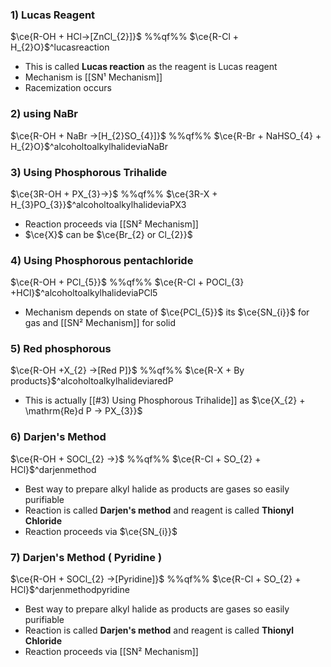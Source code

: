 ### 1) Lucas Reagent

$\ce{R-OH + HCl->[ZnCl_{2}]}$ %%qf%% $\ce{R-Cl + H_{2}O}$^lucasreaction

- This is called **Lucas reaction** as the reagent is Lucas reagent
- Mechanism is [[SN¹ Mechanism]]
- Racemization occurs

### 2) using NaBr

$\ce{R-OH + NaBr ->[H_{2}SO_{4}]}$ %%qf%% $\ce{R-Br + NaHSO_{4} + H_{2}O}$^alcoholtoalkylhalideviaNaBr

### 3) Using Phosphorous Trihalide

$\ce{3R-OH + PX_{3}->}$ %%qf%% $\ce{3R-X + H_{3}PO_{3}}$^alcoholtoalkylhalideviaPX3

- Reaction proceeds via [[SN² Mechanism]]
- $\ce{X}$ can be $\ce{Br_{2} or Cl_{2}}$

### 4) Using Phosphorous pentachloride

$\ce{R-OH + PCl_{5}}$ %%qf%% $\ce{R-Cl + POCl_{3} +HCl}$^alcoholtoalkylhalideviaPCl5

- Mechanism depends on state of $\ce{PCl_{5}}$ its $\ce{SN_{i}}$ for gas and [[SN² Mechanism]] for solid

### 5) Red phosphorous

$\ce{R-OH +X_{2} ->[Red P]}$ %%qf%% $\ce{R-X + By products}$^alcoholtoalkylhalideviaredP
- This is actually [[#3) Using Phosphorous Trihalide]] as $\ce{X_{2} + \mathrm{Re}d P -> PX_{3}}$

### 6) Darjen's Method

$\ce{R-OH + SOCl_{2} ->}$ %%qf%% $\ce{R-Cl + SO_{2} + HCl}$^darjenmethod

- Best way to prepare alkyl halide as products are gases so easily purifiable
- Reaction is called **Darjen's method** and reagent is called **Thionyl Chloride**
- Reaction proceeds via $\ce{SN_{i}}$

### 7) Darjen's Method ( Pyridine )

$\ce{R-OH + SOCl_{2} ->[Pyridine]}$ %%qf%% $\ce{R-Cl + SO_{2} + HCl}$^darjenmethodpyridine

- Best way to prepare alkyl halide as products are gases so easily purifiable
- Reaction is called **Darjen's method** and reagent is called **Thionyl Chloride**
- Reaction proceeds via [[SN² Mechanism]]